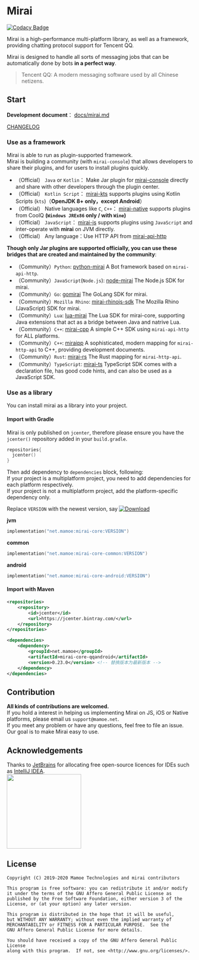 # Mirai
[![Codacy Badge](https://api.codacy.com/project/badge/Grade/7d0ec3ea244b424f93a6f59038a9deeb)](https://www.codacy.com/manual/Him188/mirai?utm_source=github.com&amp;utm_medium=referral&amp;utm_content=mamoe/mirai&amp;utm_campaign=Badge_Grade)  

Mirai is a high-performance multi-platform library, as well as a framework, providing chatting protocol support for Tencent QQ.

Mirai is designed to handle all sorts of messaging jobs that can be automatically done by bots **in a perfect way**.

> Tencent QQ: A modern messaging software used by all Chinese netizens.

## Start
**Development document**： [docs/mirai.md](docs/mirai.md)

[CHANGELOG](https://github.com/mamoe/mirai/blob/master/CHANGELOG.md)

### Use as a framework

Mirai is able to run as plugin-supported framework.  
Mirai is building a community (with `mirai-console`) that allows developers to share their plugins, and for users to install plugins quickly.

- （Official） `Java` or `Kotlin`： Make Jar plugin for [mirai-console](https://github.com/mamoe/mirai-console) directly and share with other developers through the plugin center.
- （Official） `Kotlin Script`： [mirai-kts](https://github.com/iTXTech/mirai-kts) supports plugins using Kotlin Scripts (`kts`)（**OpenJDK 8+ only，except Android**）
- （Official） Native languages like `C`, `C++`： [mirai-native](https://github.com/iTXTech/mirai-native) supports plugins from CoolQ **(`Windows JREx86` only / with `Wine`)**
- （Official） `JavaScript`： [mirai-js](https://github.com/iTXTech/mirai-js) supports plugins using `JavaScript` and inter-operate with **mirai** on JVM directly.
- （Official） Any language：Use HTTP API from [mirai-api-http](https://github.com/mamoe/mirai-api-http)

**Though only Jar plugins are supported officially, you can use these bridges that are created and maintained by the community**:

- （Community）`Python`: [python-mirai](https://github.com/NatriumLab/python-mirai) A Bot framework based on `mirai-api-http`.
- （Community）`JavaScript`(`Node.js`): [node-mirai](https://github.com/RedBeanN/node-mirai) The Node.js SDK for mirai.
- （Community）`Go`: [gomirai](https://github.com/Logiase/gomirai) The GoLang SDK for mirai.
- （Community）`Mozilla Rhino`: [mirai-rhinojs-sdk](https://github.com/StageGuard/mirai-rhinojs-sdk) The Mozilla Rhino (JavaScript) SDK for mirai.
- （Community）`Lua`: [lua-mirai](https://github.com/only52607/lua-mirai) The Lua SDK for mirai-core, supporting Java extensions that act as a bridge between Java and natrive Lua.
- （Community）`C++`: [mirai-cpp](https://github.com/cyanray/mirai-cpp) A simple C++ SDK using `mirai-api-http` for ALL platforms.
- （Community）`C++`: [miraipp](https://github.com/Chlorie/miraipp-template) A sophisticated, modern mapping for `mirai-http-api` to C++, providing development documents.
- （Community）`Rust`: [mirai-rs](https://github.com/HoshinoTented/mirai-rs) The Rust mapping for `mirai-http-api`.
- （Community）`TypeScript`: [mirai-ts](https://github.com/YunYouJun/mirai-ts) TypeScript SDK comes with a declaration file, has good code hints, and can also be used as a JavaScript SDK.

### Use as a library
You can install mirai as a library into your project.

#### Import with Gradle

Mirai is only published on `jcenter`, therefore please ensure you have the `jcenter()` repository added in your `build.gradle`.

```kotlin
repositories{
  jcenter()
}
```

Then add dependency to `dependencies` block, following:  
If your project is a multiplatform project, you need to add dependencies for each platform respectively.  
If your project is not a multiplatform project, add the platform-specific dependency only.

Replace `VERSION` with the newest version, say [![Download](https://api.bintray.com/packages/him188moe/mirai/mirai-core/images/download.svg)](https://bintray.com/him188moe/mirai/mirai-core/)

**jvm**
```kotlin
implementation("net.mamoe:mirai-core:VERSION")
```
**common**
```kotlin
implementation("net.mamoe:mirai-core-common:VERSION")
```
**android**
```kotlin
implementation("net.mamoe:mirai-core-android:VERSION")
```

#### Import with Maven

```xml
<repositories>
    <repository>
        <id>jcenter</id>
        <url>https://jcenter.bintray.com/</url>
    </repository>
</repositories>
```

```xml
<dependencies>
    <dependency>
        <groupId>net.mamoe</groupId>
        <artifactId>mirai-core-qqandroid</artifactId>
        <version>0.23.0</version> <!-- 替换版本为最新版本 -->
    </dependency>
</dependencies>
```

## Contribution
**All kinds of contributions are welcomed.**  
If you hold a interest in helping us implementing Mirai on JS, iOS or Native platforms, please email us `support@mamoe.net`.  
If you meet any problem or have any questions, feel free to file an issue. Our goal is to make Mirai easy to use.

## Acknowledgements

Thanks to [JetBrains](https://www.jetbrains.com/?from=mirai) for allocating free open-source licences for IDEs such as [IntelliJ IDEA](https://www.jetbrains.com/idea/?from=mirai).  
[<img src=".github/jetbrains-variant-3.png" width="200"/>](https://www.jetbrains.com/?from=mirai)

## License

    Copyright (C) 2019-2020 Mamoe Technologies and mirai contributors

    This program is free software: you can redistribute it and/or modify
    it under the terms of the GNU Affero General Public License as
    published by the Free Software Foundation, either version 3 of the
    License, or (at your option) any later version.

    This program is distributed in the hope that it will be useful,
    but WITHOUT ANY WARRANTY; without even the implied warranty of
    MERCHANTABILITY or FITNESS FOR A PARTICULAR PURPOSE.  See the
    GNU Affero General Public License for more details.

    You should have received a copy of the GNU Affero General Public License
    along with this program.  If not, see <http://www.gnu.org/licenses/>.
